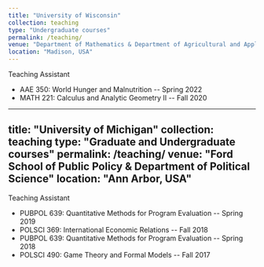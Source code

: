 ```yaml
---
title: "University of Wisconsin"
collection: teaching
type: "Undergraduate courses"
permalink: /teaching/
venue: "Department of Mathematics & Department of Agricultural and Applied Economics"
location: "Madison, USA"
---
```


Teaching Assistant

- AAE 350: World Hunger and Malnutrition -- Spring 2022
- MATH 221: Calculus and Analytic Geometry II -- Fall 2020


---
title: "University of Michigan"
collection: teaching
type: "Graduate and Undergraduate courses"
permalink: /teaching/
venue: "Ford School of Public Policy & Department of Political Science"
location: "Ann Arbor, USA"
---

Teaching Assistant

- PUBPOL 639: Quantitative Methods for Program Evaluation -- Spring 2019
- POLSCI 369: International Economic Relations -- Fall 2018
- PUBPOL 639: Quantitative Methods for Program Evaluation -- Spring 2018
- POLSCI 490: Game Theory and Formal Models -- Fall 2017


